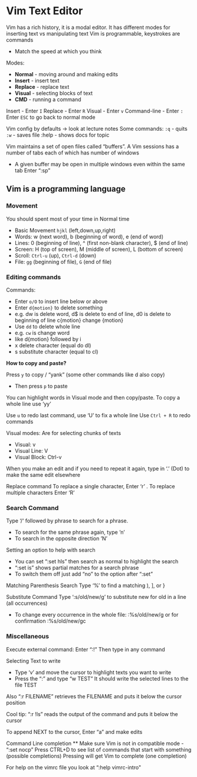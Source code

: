 
# Vim Text Editor

Vim has a rich history, it is a modal editor. It has different modes for inserting text vs manipulating text
Vim is programmable, keystrokes are commands
- Match the speed at which you think

Modes:
- **Normal** - moving around and making edits
- **Insert** - insert text
- **Replace** - replace text
- **Visual** - selecting blocks of text
- **CMD** - running a command

Insert - Enter `I`
Replace - Enter `R`
Visual - Enter `v`
Command-line - Enter `:`
Enter `ESC` to go back to normal mode

Vim config by defaults -> look at lecture notes
Some commands:
`:q` - quits
`:w` - saves file
:help <topic> - shows docs for topic


Vim maintains a set of open files called “buffers”. A Vim sessions has a number of tabs each of which has number of windows
- A given buffer may be open in multiple windows even within the same tab
Enter “:sp”


## Vim is a programming language 



### Movement
You should spent most of your time in Normal time
- Basic Movement `hjkl` (left,down,up,right)
- Words: w (next word), b (beginning of word), e (end of word)
- Lines: 0 (beginning of line), ^ (first non-blank character), $ (end of line)
- Screen: H (top of screen), M (middle of screen), L (bottom of screen)
- Scroll: `Ctrl-u` (up), `Ctrl-d` (down)
- File: `gg` (beginning of file), `G` (end of file)


### Editing commands

Commands:
- Enter `o/O` to insert line below or above
- Enter `d{motion}` to delete something
- e.g. dw is delete word, d$ is delete to end of line, d0 is delete to beginning of line
c{motion} change {motion}
- Use `dd` to delete whole line
- e.g. `cw` is change word
- like d{motion} followed by i
- x delete character (equal do dl)
- s substitute character (equal to cl)

**How to copy and paste?**

Press `y` to copy / “yank” (some other commands like d also copy)
- Then press `p` to paste

You can highlight words in Visual mode and then copy/paste. To copy a whole line use ‘yy’ 

Use `u` to redo last command, use ‘U’ to fix a whole line
Use `Ctrl + R` to redo commands

Visual modes:
Are for selecting chunks of texts
* Visual: v
* Visual Line: V
* Visual Block: Ctrl-v

When you make an edit and if you need to repeat it again, type in ‘.’ (Dot) to make the same edit elsewhere

Replace command
To replace a single character, Enter ‘r’ . To replace multiple characters Enter ‘R’ 

### Search Command
Type ‘/‘ followed by phrase to search for a phrase.
- To search for the same phrase again, type ’n’
- To search in the opposite direction ’N’

Setting an option to help with search
- You can set “:set hls” then search as normal to highlight the search
- “:set is” shows partial matches for a search phrase
- To switch them off just add “no” to the option after “:set”

Matching Parenthesis Search
Type ‘%’ to find a matching ), ], or }

Substitute Command
Type ‘:s/old/new/g’ to substitute new for old in a line (all occurrences)
- To change every occurrence in the whole file: :%s/old/new/g or for confirmation :%s/old/new/gc

### Miscellaneous

Execute external command:
Enter “:!” Then type in any command

Selecting Text to write
- Type ‘v’ and move the cursor to highlight texts you want to write
- Press the “:” and type “w TEST”
It should write the selected lines to the file TEST

Also “:r FILENAME” retrieves the FILENAME and puts it below the cursor position

Cool tip: “:r !ls” reads the output of the command and puts it below the cursor

To append NEXT to the cursor, Enter “a” and make edits

Command Line completion **
Make sure Vim is not in compatible mode - “:set nocp”
Press CTRL+D to see list of commands that start with something (possible completions)
Pressing <TAB> will get Vim to complete (one completion)

For help on the vimrc file you look at “:help vimrc-intro"





